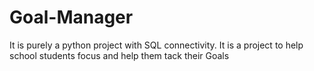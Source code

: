 # Goal-Manager
It is purely a python project with SQL connectivity. It is a project to help school students focus and help them tack their Goals 
